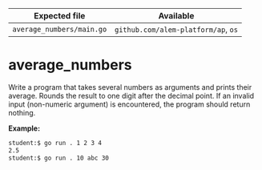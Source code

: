 | Expected file             | Available                           |
| ------------------------- | ----------------------------------- |
| `average_numbers/main.go` | `github.com/alem-platform/ap`, `os` |

# average_numbers

Write a program that takes several numbers as arguments and prints their average. Rounds the result to one digit after the decimal point.
If an invalid input (non-numeric argument) is encountered, the program should return nothing.

**Example:**

```sh
student:$ go run . 1 2 3 4
2.5
student:$ go run . 10 abc 30
```
